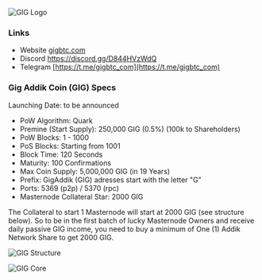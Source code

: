 ![GIG Logo](https://addik.co/gig256.png)

### Links
* Website [gigbtc.com](https://gigbtc.com)
* Discord https://discord.gg/D844HVzWdQ
* Telegram [https://t.me/gigbtc_com](https://t.me/gigbtc_com)

### Gig Addik Coin (GIG) Specs

Launching Date: to be announced

* PoW Algorithm: Quark
* Premine (Start Supply): 250,000 GIG (0.5%) (100k to Shareholders)
* PoW Blocks: 1 - 1000
* PoS Blocks: Starting from 1001
* Block Time: 120 Seconds
* Maturity: 100 Confirmations
* Max Coin Supply: 5,000,000 GIG (in 19 Years)
* Prefix: GigAddik (GIG) adresses start with the letter "G"
* Ports: 5369 (p2p) / 5370 (rpc)
* Masternode Collateral Star: 2000 GIG

The Collateral to start 1 Masternode will start at 2000 GIG (see structure below).
So to be in the first batch of lucky Masternode Owners and receive daily passive GIG income,
you need to buy a minimum of One (1) Addik Network Share to get 2000 GIG.

![GIG Structure](https://addik.co/structure.jpg)

![GIG Core](https://addik.co/gigcore2.jpg)
